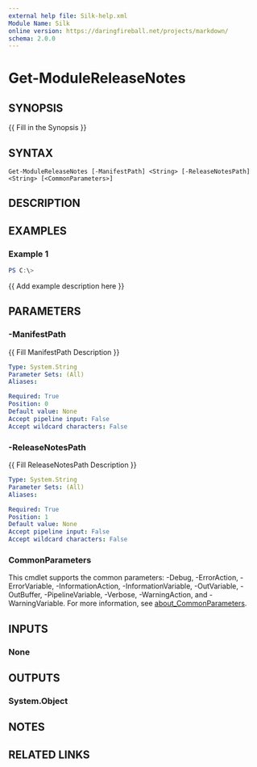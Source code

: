 ```yaml
---
external help file: Silk-help.xml
Module Name: Silk
online version: https://daringfireball.net/projects/markdown/
schema: 2.0.0
---
```


# Get-ModuleReleaseNotes

## SYNOPSIS
{{ Fill in the Synopsis }}

## SYNTAX

```
Get-ModuleReleaseNotes [-ManifestPath] <String> [-ReleaseNotesPath] <String> [<CommonParameters>]
```

## DESCRIPTION


## EXAMPLES

### Example 1
```powershell
PS C:\> 
```

{{ Add example description here }}

## PARAMETERS

### -ManifestPath
{{ Fill ManifestPath Description }}

```yaml
Type: System.String
Parameter Sets: (All)
Aliases:

Required: True
Position: 0
Default value: None
Accept pipeline input: False
Accept wildcard characters: False
```

### -ReleaseNotesPath
{{ Fill ReleaseNotesPath Description }}

```yaml
Type: System.String
Parameter Sets: (All)
Aliases:

Required: True
Position: 1
Default value: None
Accept pipeline input: False
Accept wildcard characters: False
```

### CommonParameters
This cmdlet supports the common parameters: -Debug, -ErrorAction, -ErrorVariable, -InformationAction, -InformationVariable, -OutVariable, -OutBuffer, -PipelineVariable, -Verbose, -WarningAction, and -WarningVariable. For more information, see [about_CommonParameters](http://go.microsoft.com/fwlink/?LinkID=113216).

## INPUTS

### None

## OUTPUTS

### System.Object
## NOTES

## RELATED LINKS
